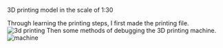3D printing model in the scale of 1:30

Through learning the printing steps, I first made the printing file.
![3d printing](https://user-images.githubusercontent.com/90487022/138347898-5bdb7c1f-5fad-477d-aab5-cbdffc5176ac.JPG)
Then some methods of debugging the 3D printing machine.
![machine](https://user-images.githubusercontent.com/90487022/138348713-45bab79f-4ca9-45f2-bde7-cf99dcc3cf66.JPG)
